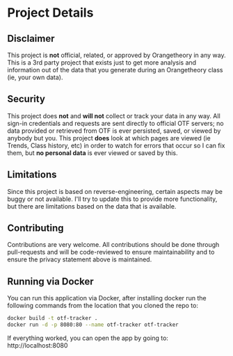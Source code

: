 # Project Details

## Disclaimer

This project is **not** official, related, or approved by Orangetheory in any way. This is a 3rd party project that exists just to get more analysis and information out of the data that you generate during an Orangetheory class (ie, your own data).

## Security

This project does **not** and **will not** collect or track your data in any way. All sign-in credentials and requests are sent directly to official OTF servers; no data provided or retrieved from OTF is ever persisted, saved, or viewed by anybody but you. This project **does** look at which pages are viewed (ie Trends, Class history, etc) in order to watch for errors that occur so I can fix them, but **no personal data** is ever viewed or saved by this.

## Limitations

Since this project is based on reverse-engineering, certain aspects may be buggy or not available. I'll try to update this to provide more functionality, but there are limitations based on the data that is available.

## Contributing

Contributions are very welcome. All contributions should be done through pull-requests and will be code-reviewed to ensure maintainability and to ensure the privacy statement above is maintained.

## Running via Docker

You can run this application via Docker, after installing docker run the following commands from the location that you cloned the repo to:
```bash
docker build -t otf-tracker .
docker run -d -p 8080:80 --name otf-tracker otf-tracker
```

If everything worked, you can open the app by going to: http://localhost:8080
